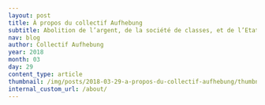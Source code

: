 ```yaml
---
layout: post
title: À propos du collectif Aufhebung
subtitle: Abolition de l’argent, de la société de classes, et de l’Etat, pour la révolution communiste et la communauté humaine universelle !
nav: blog
author: Collectif Aufhebung
year: 2018
month: 03
day: 29
content_type: article
thumbnail: /img/posts/2018-03-29-a-propos-du-collectif-aufhebung/thumbnail.jpg
internal_custom_url: /about/
---
```

